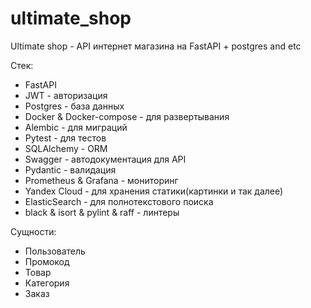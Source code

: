 # ultimate_shop
Ultimate shop - API интернет магазина на FastAPI + postgres and etc

Стек:

  - FastAPI
  - JWT - авторизация
  - Postgres - база данных
  - Docker & Docker-compose - для развертывания
  - Alembic - для миграций
  - Pytest - для тестов
  - SQLAlchemy - ORM
  - Swagger - автодокументация для API
  - Pydantic - валидация
  - Prometheus & Grafana - мониторинг
  - Yandex Cloud - для хранения статики(картинки и так далее)
  - ElasticSearch - для полнотекстового поиска
  - black & isort & pylint & raff - линтеры

Сущности:

 - Пользователь
 - Промокод
 - Товар
 - Категория
 - Заказ
